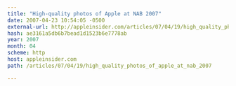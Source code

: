 ```yaml
---
title: "High-quality photos of Apple at NAB 2007"
date: 2007-04-23 10:54:05 -0500
external-url: http://appleinsider.com/articles/07/04/19/high_quality_photos_of_apple_at_nab_2007
hash: ae3161a5db6b7bead1d1523b6e7778ab
year: 2007
month: 04
scheme: http
host: appleinsider.com
path: /articles/07/04/19/high_quality_photos_of_apple_at_nab_2007

---
```



